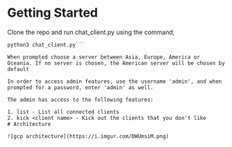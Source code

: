# Getting Started

Clone the repo and run chat_client.py using the command,  

```cd clichat/  
python3 chat_client.py```

When prompted choose a server between Asia, Europe, America or Oceania. If no server is chosen, the American server will be chosen by default

In order to access admin features, use the username 'admin', and when prompted for a password, enter 'admin' as well.

The admin has access to the following features:

1. list - List all connected clients
2. kick <client name> - Kick out the clients that you don't like
# Architecture

![gcp architecture](https://i.imgur.com/DWUmsiM.png)
